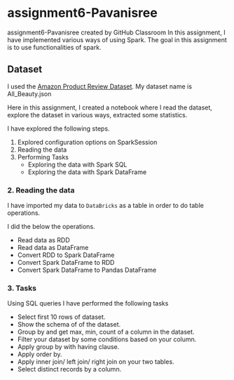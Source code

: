 # assignment6-Pavanisree
assignment6-Pavanisree created by GitHub Classroom
In this assignment, I have implemented various ways of using Spark. The goal in this assignment is to use functionalities of spark.

## Dataset

I used the [Amazon Product Review Dataset](https://nijianmo.github.io/amazon/index.html). My dataset name is All_Beauty.json

Here in this assignment, I created a notebook where I read the dataset, explore the dataset in various ways, extracted some statistics.

I have explored the following steps.

1. Explored configuration options on SparkSession 
2. Reading the data
3. Performing Tasks
    - Exploring the data with Spark SQL
    - Exploring the data with Spark DataFrame



### 2. Reading the data
I have imported my data to `DataBricks` as a table in order to do table operations. 

I did the below the operations.

- Read data as RDD
- Read data as DataFrame
- Convert RDD to Spark DataFrame
- Convert Spark DataFrame to RDD
- Convert Spark DataFrame to Pandas DataFrame

### 3. Tasks

Using SQL queries I have performed the following tasks

- Select first 10 rows of dataset.
- Show the schema of of the dataset.
- Group by and get max, min, count of a column in the dataset.
- Filter your dataset by some conditions based on your column.
- Apply group by with having clause.
- Apply order by.
- Apply inner join/ left join/ right join on your two tables.
- Select distinct records by a column.
